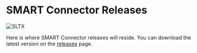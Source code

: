 # SMART Connector Releases

![SLTX](https://www.sltx.org/wp-content/uploads/2017/02/sltx.png)

Here is where SMART Connector releases will reside. You can download the latest version on the [releases](https://github.com/sltx-technology/smartconnector/releases) page.
